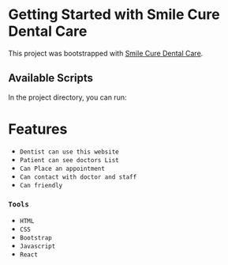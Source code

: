 # Getting Started with Smile Cure Dental Care

This project was bootstrapped with [Smile Cure Dental Care](https://github.com/facebook/create-react-app).

## Available Scripts

In the project directory, you can run:

# Features
 * `Dentist can use this website`
 * `Patient can see doctors List`
 * `Can Place an appointment`
 * `Can contact with doctor and staff`
 * `Can friendly`




### `Tools`
   * `HTML`
   * `CSS`  
   * `Bootstrap`  
   * `Javascript`
   * `React`



